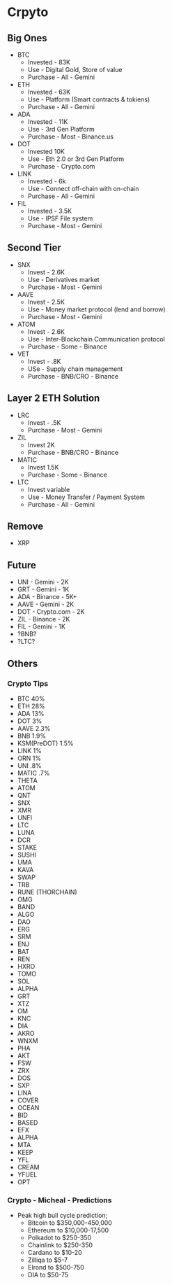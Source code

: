 # Crpyto

## Big Ones

- BTC 
  - Invested - 83K 
  - Use - Digital Gold, Store of value
  - Purchase - All - Gemini
- ETH 
  - Invested - 63K
  - Use - Platform (Smart contracts & tokiens)
  - Purchase - All - Gemini
- ADA 
  - Invested - 11K 
  - Use - 3rd Gen Platform
  - Purchase - Most - Binance.us
- DOT 
  - Invested 10K 
  - Use - Eth 2.0 or 3rd Gen Platform
  - Purchase - Crypto.com
- LINK 
  - Invested - 6k 
  - Use - Connect off-chain with on-chain
  - Purchase - All - Gemini
- FIL 
  - Invested - 3.5K 
  - Use - IPSF File system
  - Purchase - Most - Gemini

## Second Tier

- SNX 
  - Invest - 2.6K 
  - Use - Derivatives market
  - Purchase - Most - Gemini
- AAVE 
  - Invest - 2.5K 
  - Use - Money market protocol (lend and borrow)
  - Purchase - Most - Gemini
- ATOM 
  - Invest - 2.6K 
  - Use - Inter-Blockchain Communication protocol
  - Purchase - Some - Binance
- VET 
  - Invest - .8K 
  - USe - Supply chain management
  - Purchase - BNB/CRO - Binance

## Layer 2 ETH Solution

- LRC 
  - Invest - .5K 
  - Purchase - Most - Gemini
- ZIL 
  - Invest 2K
  - Purchase - BNB/CRO - Binance
- MATIC 
  - Invest 1.5K 
  - Purchase - Some - Binance
- LTC
  - Invest variable
  - Use - Money Transfer / Payment System
  - Purchase - All - Gemini

## Remove

- XRP

## Future

- UNI - Gemini - 2K
- GRT - Gemini - 1K
- ADA - Binance - 5K+
- AAVE - Gemini - 2K
- DOT - Crypto.com - 2K
- ZIL - Binance - 2K
- FIL - Gemini - 1K
- ?BNB?
- ?LTC?


## Others

### Crypto Tips

- BTC 40%
- ETH 28%
- ADA 13%
- DOT 3%
- AAVE 2.3%
- BNB 1.9%
- KSM(PreDOT) 1.5%
- LINK 1%
- ORN 1%
- UNI .8%
- MATIC .7%
- THETA
- ATOM
- QNT
- SNX
- XMR
- UNFI
- LTC
- LUNA
- DCR
- STAKE
- SUSHI
- UMA
- KAVA
- SWAP
- TRB
- RUNE (THORCHAIN)
- OMG
- BAND
- ALGO
- DAO
- ERG
- SRM
- ENJ
- BAT
- REN
- HXRO
- TOMO
- SOL
- ALPHA
- GRT
- XTZ
- OM
- KNC
- DIA
- AKRO
- WNXM
- PHA
- AKT
- FSW
- ZRX
- DOS
- SXP
- LINA
- COVER
- OCEAN
- BID
- BASED
- EFX
- ALPHA
- MTA
- KEEP
- YFL
- CREAM
- YFUEL
- OPT


### Crypto - Micheal - Predictions

- Peak high bull cycle prediction; 
  - Bitcoin to $350,000-450,000
  - Ethereum to $10,000-17,500
  - Polkadot to $250-350
  - Chainlink to $250-350
  - Cardano to $10-20
  - Zilliqa to $5-7
  - Elrond to $500-750
  - DIA to $50-75

